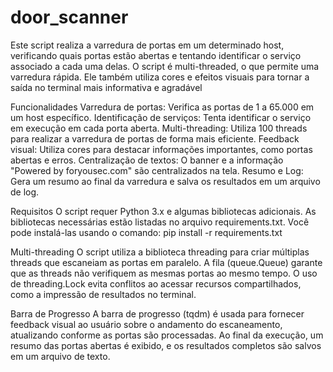 # door_scanner
Este script realiza a varredura de portas em um determinado host, verificando quais portas estão abertas e tentando identificar o serviço associado a cada uma delas. O script é multi-threaded, o que permite uma varredura rápida. Ele também utiliza cores e efeitos visuais para tornar a saída no terminal mais informativa e agradável

Funcionalidades
Varredura de portas: Verifica as portas de 1 a 65.000 em um host específico.
Identificação de serviços: Tenta identificar o serviço em execução em cada porta aberta.
Multi-threading: Utiliza 100 threads para realizar a varredura de portas de forma mais eficiente.
Feedback visual: Utiliza cores para destacar informações importantes, como portas abertas e erros.
Centralização de textos: O banner e a informação "Powered by foryousec.com" são centralizados na tela.
Resumo e Log: Gera um resumo ao final da varredura e salva os resultados em um arquivo de log.

Requisitos
O script requer Python 3.x e algumas bibliotecas adicionais. As bibliotecas necessárias estão listadas no arquivo requirements.txt. Você pode instalá-las usando o comando:
pip install -r requirements.txt

Multi-threading
O script utiliza a biblioteca threading para criar múltiplas threads que escaneiam as portas em paralelo. A fila (queue.Queue) garante que as threads não verifiquem as mesmas portas ao mesmo tempo. O uso de threading.Lock evita conflitos ao acessar recursos compartilhados, como a impressão de resultados no terminal.

Barra de Progresso
A barra de progresso (tqdm) é usada para fornecer feedback visual ao usuário sobre o andamento do escaneamento, atualizando conforme as portas são processadas.
Ao final da execução, um resumo das portas abertas é exibido, e os resultados completos são salvos em um arquivo de texto.
